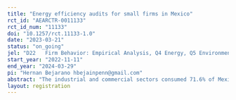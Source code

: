 ```yaml
---
title: "Energy efficiency audits for small firms in Mexico"
rct_id: "AEARCTR-0011133"
rct_id_num: "11133"
doi: "10.1257/rct.11133-1.0"
date: "2023-03-21"
status: "on_going"
jel: "D22	Firm Behavior: Empirical Analysis, Q4 Energy, Q5 Environmental Economics"
start_year: "2022-11-11"
end_year: "2024-03-29"
pi: "Hernan Bejarano hbejainpenn@gmail.com"
abstract: "The industrial and commercial sectors consumed 71.6% of Mexico's total electricity, mostly from fossil fuels (73% of the electricity comes from this source). The current national and international context presents an opportunity for energy efficiency investments to reduce emissions in these sectors while reducing energy costs to firms. However, little is known about businesses' challenges and barriers to adopting energy-saving upgrades. This project aims to conduct a randomized controlled trial with micro and small-sized Mexican firms to determine the effects of providing energy-efficiency information on energy conservation and consumption. Results from the study will contribute to our understanding of the issue and help in formulating more effective policies to promote the adoption of energy-efficient technologies and better energy conservation practices in Mexico and other developing countries."
layout: registration
---
```


